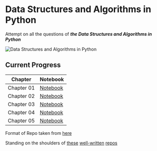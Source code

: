 # Data Structures and Algorithms in Python

Attempt on all the questions of ***the Data Structures and Algorithms in Python*** 

![Data Structures and Algorithms in Python](https://media.wiley.com/product_data/coverImage300/75/11182902/1118290275.jpg)

## Current Progress
|Chapter|Notebook|
|---|---|
|Chapter 01|[Notebook](https://nbviewer.jupyter.org/github/Te000/Data-Structures-and-Algorithms-in-Python/blob/master/ch1/Chap_01.ipynb)|
|Chapter 02|[Notebook](https://nbviewer.jupyter.org/github/Te000/Data-Structures-and-Algorithms-in-Python/blob/master/ch2/Chap_01.ipynb)|
|Chapter 03|[Notebook](https://nbviewer.jupyter.org/github/Te000/Data-Structures-and-Algorithms-in-Python/blob/master/ch3/Chap_01.ipynb)|
|Chapter 04|[Notebook](https://nbviewer.jupyter.org/github/Te000/Data-Structures-and-Algorithms-in-Python/blob/master/ch4/Chap_01.ipynb)|
|Chapter 05|[Notebook](https://nbviewer.jupyter.org/github/Te000/Data-Structures-and-Algorithms-in-Python/blob/master/ch5/Chap_01.ipynb)|

Format of Repo taken from [here](https://github.com/jihoonerd/Data_Structures_and_Algorithms_in_Python)

Standing on the shoulders of [these](https://github.com/wdlcameron/Solutions-to-Data-Structures-and-Algorithms-in-Python) [well-written](https://github.com/findmyway/Data-Structures-and-Algorithms-in-Python) [repos](https://github.com/jihoonerd/Data_Structures_and_Algorithms_in_Python)